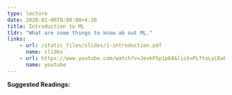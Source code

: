 ```yaml
---
type: lecture
date: 2020-01-06T8:00:00+4:30
title: Introduction to ML
tldr: "What are some things to know ab out ML."
links: 
    - url: /static_files/slides/1-introduction.pdf
      name: slides
    - url: https://www.youtube.com/watch?v=JevkPSp1p6A&list=PLftoLyLEwECCQjh7OTmrteMveaomqpVF0
      name: youtube
---
```

**Suggested Readings:**


